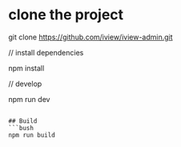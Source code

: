 
# clone the project
git clone https://github.com/iview/iview-admin.git

// install dependencies

npm install

// develop

npm run dev
```

## Build
```bush
npm run build
```

